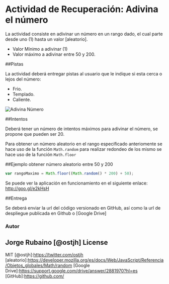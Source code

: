 # Actividad de Recuperación: Adivina el número

La actividad consiste en adivinar un número en un rango dado, el cual parte desde uno (1) hasta un valor [aleatorio].
* Valor Mínimo a adivinar (1)
* Valor máximo a adivinar entre 50 y 200.

##Pistas

La actividad deberá entregar pistas al usuario que le indique si esta cerca o lejos del número:

* Frio.
* Templado.
* Caliente.


![Adivina Número](https://dl.dropboxusercontent.com/u/181689/adivinaNumero.gif) 


##Intentos

Deberá tener un número de intentos máximos para adivinar el número, se propone que pueden ser 20.

Para obtener un número aleatorio en el rango específicado anteriomente se hace uso de la función ```Math.random``` para realizar redondeo de los mismo se hace uso de la función ```Math.floor```

##Ejemplo obtener número aleatorio entre 50 y 200

```javascript
var rangoMaximo = Math.floor((Math.random() * 200) + 50);
```

Se puede ver la aplicación en funcionamiento en el siguiente enlace: http://goo.gl/e2kHsH

##Entrega

Se deberá enviar la url del código versionado en GitHub, así como la url de despliegue publicada en Github o [Google Drive]

### Autor
Jorge Rubaino [@ostjh]
License
----
MIT
[@ostjh]:https://twitter.com/ostjh
[aleatorio]:https://developer.mozilla.org/es/docs/Web/JavaScript/Referencia/Objetos_globales/Math/random
[Google Drive]:https://support.google.com/drive/answer/2881970?hl=es
[GitHub]:https://github.com/
